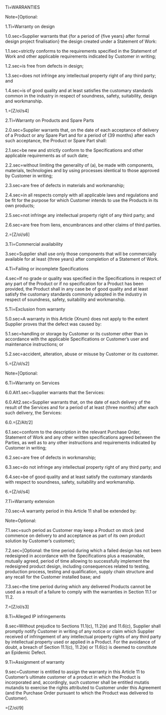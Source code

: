 
Ti=WARRANTIES

Note=[Optional: 

1.Ti=Warranty on design

1.0.sec=Supplier warrants that {for a period of {five years} after formal design project finalisation} the design created under a Statement of Work:

1.1.sec=strictly conforms to the requirements specified in the Statement of Work and other applicable requirements indicated by Customer in writing;

1.2.sec=is free from defects in design;

1.3.sec=does not infringe any intellectual property right of any third party; and

1.4.sec=is of good quality and at least satisfies the customary standards common in the industry in respect of soundness, safety, suitability, design and workmanship.

1.=[Z/ol/s4]

2.Ti=Warranty on Products and Spare Parts

2.0.sec=Supplier warrants that, on the date of each acceptance of delivery of a Product or any Spare Part and for a period of {39 months} after each such acceptance, the Product or Spare Part shall:

2.1.sec=be new and strictly conform to the Specifications and other applicable requirements as of such date;

2.2.sec=without limiting the generality of (a), be made with components, materials, technologies and by using processes identical to those approved by Customer in writing;

2.3.sec=are free of defects in materials and workmanship;

2.4.sec=in all respects comply with all applicable laws and regulations and be fit for the purpose for which Customer intends to use the Products in its own products;

2.5.sec=not infringe any intellectual property right of any third party; and

2.6.sec=are free from liens, encumbrances and other claims of third parties.

2.=[Z/ol/s6]

3.Ti=Commercial availability

3.sec=Supplier shall use only those components that will be commercially available for at least {three years} after completion of a Statement of Work.

4.Ti=Failing or incomplete Specifications

4.sec=If no grade or quality was specified in the Specifications in respect of any part of the Product or if no specification for a Product has been provided, the Product shall in any case be of good quality and at least satisfy the customary standards commonly adopted in the industry in respect of soundness, safety, suitability and workmanship.

5.Ti=Exclusion from warranty

5.0.sec=A warranty in this Article {Xnum} does not apply to the extent Supplier proves that the defect was caused by:

5.1.sec=handling or storage by Customer or its customer other than in accordance with the applicable Specifications or Customer’s user and maintenance instructions; or

5.2.sec=accident, alteration, abuse or misuse by Customer or its customer.

5.=[Z/ol/s2]

Note=[Optional: 

6.Ti=Warranty on Services

6.0.Alt1.sec=Supplier warrants that the Services:

6.0.Alt2.sec=Supplier warrants that, on the date of each delivery of the result of the Services and for a period of at least {three months} after each such delivery, the Services:

6.0.=[Z/Alt/2]

6.1.sec=conform to the description in the relevant Purchase Order, Statement of Work and any other written specifications agreed between the Parties, as well as to any other instructions and requirements indicated by Customer in writing;

6.2.sec=are free of defects in workmanship;

6.3.sec=do not infringe any intellectual property right of any third party; and

6.4.sec=be of good quality and at least satisfy the customary standards with respect to soundness, safety, suitability and workmanship.

6.=[Z/ol/s4]

7.Ti=Warranty extension

7.0.sec=A warranty period in this Article 11 shall be extended by:

Note=Optional:

7.1.sec=such period as Customer may keep a Product on stock (and commence on delivery to and acceptance as part of its own product solution by Customer’s customer);

7.2.sec=[Optional: the time period during which a failed design has not been redesigned in accordance with the Specifications plus a reasonable, mutually agreed, period of time allowing to successfully implement the redesigned product design, including consequences related to testing, production process, testing and qualification, supply chain structure and any recall for the Customer installed base; and

7.3.sec=the time period during which any delivered Products cannot be used as a result of a failure to comply with the warranties in Section 11.1 or 11.2.

7.=[Z/ol/s3]

8.Ti=Alleged IP infringements

8.sec=Without prejudice to Sections 11.1(c), 11.2(e) and 11.6(c), Supplier shall promptly notify Customer in writing of any notice or claim which Supplier received of infringement of any intellectual property rights of any third party by intellectual property used or applied in a Product. For the avoidance of doubt, a breach of Section 11.1(c), 11.2(e) or 11.6(c) is deemed to constitute an Epidemic Defect.

9.Ti=Assignment of warranty

9.sec=Customer is entitled to assign the warranty in this Article 11 to Customer’s ultimate customer of a product in which the Product is incorporated and, accordingly, such customer shall be entitled mutatis mutandis to exercise the rights attributed to Customer under this Agreement (and the Purchase Order pursuant to which the Product was delivered to Customer).

=[Z/ol/9]
